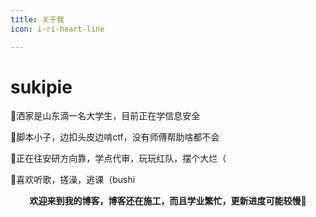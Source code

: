 ```yaml
---
title: 关于我
icon: i-ri-heart-line

---
```


# sukipie

🌸洒家是山东滴一名大学生，目前正在学信息安全

🌸脚本小子，边扣头皮边啃ctf，没有师傅帮助啥都不会

🌸正在往安研方向靠，学点代审，玩玩红队，摆个大烂（

🌸喜欢听歌，搓澡，逃课（bushi

<div style="text-align: center"><b>欢迎来到我的博客，博客还在施工，而且学业繁忙，更新进度可能较慢💛</b></div>
